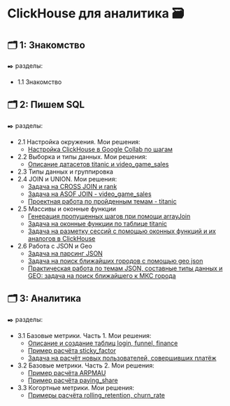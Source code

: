 # ClickHouse для аналитика 🗃️


## 🗂️ 1: Знакомство
✒️ разделы:
- 1.1 Знакомство

## 🗂️ 2: Пишем SQL
✒️ разделы:
- 2.1 Настройка окружения. Мои решения: 
  - [Настройка ClickHouse в Google Collab по шагам](https://github.com/Malakhova-Natalya/IT_courses/blob/main/ClickHouse%20для%20аналитика/01%20-%20настройка%20ClickHouse%20в%20Google%20Collab%20по%20шагам.txt "здесь")
- 2.2 Выборка и типы данных. Мои решения:
  - [Описание датасетов titanic и video_game_sales](https://github.com/Malakhova-Natalya/IT_courses/blob/main/ClickHouse%20для%20аналитика/02%20-%20описание%20датасетов%20titanic%20и%20video_game_sales.txt "здесь")
- 2.3 Типы данных и группировка
- 2.4 JOIN и UNION. Мои решения:
  - [Задача на CROSS JOIN и rank](https://github.com/Malakhova-Natalya/IT_courses/blob/main/ClickHouse%20для%20аналитика/03%20-%20задача%20на%20CROSS%20JOIN%20и%20rank.txt "здесь")
  - [Задача на ASOF JOIN - video_game_sales](https://github.com/Malakhova-Natalya/IT_courses/blob/main/ClickHouse%20для%20аналитика/04%20-%20задача%20на%20ASOF%20JOIN.txt "здесь")
  - [Проектная работа по пройденным темам - titanic](https://github.com/Malakhova-Natalya/IT_courses/blob/main/ClickHouse%20для%20аналитика/05%20-%20проектная%20работа%20по%20пройденным%20темам.txt "здесь")
- 2.5 Массивы и оконные функции
  - [Генерация пропущенных шагов при помощи arrayJoin](https://github.com/Malakhova-Natalya/IT_courses/blob/main/ClickHouse%20для%20аналитика/06%20-%20генерация%20пропущенных%20шагов%20при%20помощи%20arrayJoin.txt)
  - [Задача на оконные функции по таблице titanic](https://github.com/Malakhova-Natalya/IT_courses/blob/main/ClickHouse%20для%20аналитика/07%20-%20задача%20на%20оконные%20функции%20titanic.txt)
  - [Задача на разметку сессий с помощью оконных функций и их аналогов в ClickHouse](https://github.com/Malakhova-Natalya/IT_courses/blob/main/ClickHouse%20для%20аналитика/08%20-%20задача%20на%20разметку%20сессий.txt)
- 2.6 Работа с JSON и Geo
  - [Задача на парсинг JSON](https://github.com/Malakhova-Natalya/IT_courses/blob/main/ClickHouse%20для%20аналитика/09%20-%20задача%20на%20парсинг%20JSON.txt)
  - [Задача на поиск ближайших городов с помощью geo json](https://github.com/Malakhova-Natalya/IT_courses/blob/main/ClickHouse%20для%20аналитика/10%20-%20geo%20json.txt)
  - [Практическая работа по темам JSON, составные типы данных и GEO: задача на поиск ближайшего к МКС города](https://github.com/Malakhova-Natalya/IT_courses/blob/main/ClickHouse%20для%20аналитика/11%20-%20практическая%20работа%20по%20темам%20JSON%2C%20составные%20типы%20данных%20и%20GEO.txt)

## 🗂️ 3: Аналитика
✒️ разделы:
- 3.1 Базовые метрики. Часть 1. Мои решения:
  - [Описание и создание таблиц login, funnel, finance](https://github.com/Malakhova-Natalya/IT_courses/blob/main/ClickHouse%20для%20аналитика/12%20-%20описание%20и%20создание%20таблиц.txt)
  - [Пример расчёта sticky_factor](https://github.com/Malakhova-Natalya/IT_courses/blob/main/ClickHouse%20для%20аналитика/13%20-%20пример%20расчёта%20sticky_factor.txt)
  - [Задача на расчёт новых пользователей, совершивших платёж](https://github.com/Malakhova-Natalya/IT_courses/blob/main/ClickHouse%20для%20аналитика/14%20-%20задача%20на%20расчёт%20новых%20пользователей%2C%20совершивших%20платёж.txt)
- 3.2 Базовые метрики. Часть 2. Мои решения:
  - [Пример расчёта ARPMAU](https://github.com/Malakhova-Natalya/IT_courses/blob/main/ClickHouse%20для%20аналитика/15%20-%20пример%20расчёта%20ARPMAU.txt)
  - [Пример расчёта paying_share](https://github.com/Malakhova-Natalya/IT_courses/blob/main/ClickHouse%20для%20аналитика/16%20-%20пример%20расчёта%20paying_share.txt)
- 3.3 Когортные метрики. Мои решения:
  - [Примеры расчёта rolling_retention, churn_rate](https://github.com/Malakhova-Natalya/IT_courses/blob/main/ClickHouse%20для%20аналитика/17%20-%20rollimg_retention%2C%20churn_rate.txt)
